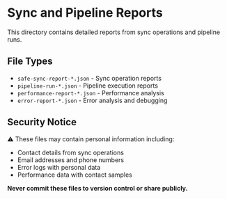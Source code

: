 # Sync and Pipeline Reports

This directory contains detailed reports from sync operations and pipeline runs.

## File Types
- `safe-sync-report-*.json` - Sync operation reports
- `pipeline-run-*.json` - Pipeline execution reports
- `performance-report-*.json` - Performance analysis
- `error-report-*.json` - Error analysis and debugging

## Security Notice
⚠️ These files may contain personal information including:
- Contact details from sync operations
- Email addresses and phone numbers
- Error logs with personal data
- Performance data with contact samples

**Never commit these files to version control or share publicly.**
